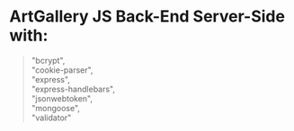 # ArtGallery JS Back-End Server-Side with:
>"bcrypt",\
>"cookie-parser",\
>"express",\
>"express-handlebars",\
>"jsonwebtoken",\
>"mongoose",\
>"validator"
